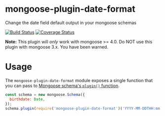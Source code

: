 # mongoose-plugin-date-format

Change the date field default output in your mongoose schemas

[![Build Status](https://travis-ci.org/oktapodia/mongoose-plugin-date-format.svg?branch=master)](https://travis-ci.org/oktapodia/mongoose-plugin-date-format)
[![Coverage Status](https://coveralls.io/repos/oktapodia/mongoose-plugin-date-format/badge.svg?branch=master)](https://coveralls.io/r/oktapodia/mongoose-plugin-date-format?branch=master)

**Note:** This plugin will *only* work with mongoose >= 4.0. Do NOT use
this plugin with mongoose 3.x. You have been warned.

# Usage

The `mongoose-plugin-date-format` module exposes a single function that you can
pass to [Mongoose schema's `plugin()` function](https://mongoosejs.com/docs/api.html#schema_Schema-plugin).

```javascript
const schema = new mongoose.Schema({
  birthdate: Date,
});
schema.plugin(require('mongoose-plugin-date-format')('YYYY-MM-DDTHH:mm:ss[Z]'));
```
